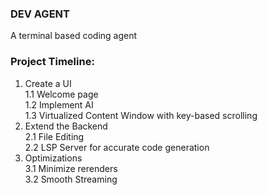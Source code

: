 ### DEV AGENT
A terminal based coding agent

### Project Timeline:
1. Create a UI<br>
    1.1 Welcome page<br>
    1.2 Implement AI<br>
    1.3 Virtualized Content Window with key-based scrolling<br>
2. Extend the Backend<br>
    2.1 File Editing<br>
    2.2 LSP Server for accurate code generation<br>
3. Optimizations<br>
    3.1 Minimize rerenders<br>
    3.2 Smooth Streaming<br>